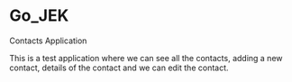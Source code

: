 # Go_JEK
Contacts Application

This is a test application where we can see all the contacts, adding a new contact, details of the contact and we can edit the contact.
